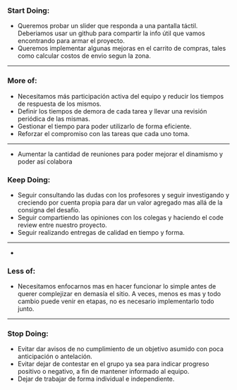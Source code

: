 ### Start Doing:

- Queremos probar un slider que responda a una pantalla táctil. Deberiamos usar un github para compartir la info útil que vamos encontrando para armar el proyecto.
- Queremos implementar algunas mejoras en el carrito de compras, tales como calcular costos de envio segun la zona.

***



### More of:

- Necesitamos más participación activa del equipo y reducir los tiempos de respuesta de los mismos.
- Definir los tiempos de demora de cada tarea y llevar una revisión periódica de las mismas.
- Gestionar el tiempo para poder utilizarlo de forma eficiente.
- Reforzar el compromiso con las tareas que cada uno toma.

***

- Aumentar la cantidad de reuniones para poder mejorar el dinamismo y poder así colabora

### Keep Doing:

- Seguir consultando las dudas con los profesores y seguir investigando y creciendo por cuenta propia para dar un valor agregado mas allá de la consigna del desafío.
- Seguir compartiendo las opiniones con los colegas y haciendo el code review entre nuestro proyecto.
- Seguir realizando entregas de calidad en tiempo y forma.

***
- 
### Less of:

- Necesitamos enfocarnos mas en hacer funcionar lo simple antes de querer complejizar en demasía el sitio. A veces, menos es mas y todo cambio puede venir en etapas, no es necesario implementarlo todo junto.

***

### Stop Doing:

- Evitar dar avisos de no cumplimiento de un objetivo asumido con poca anticipación o antelación.
- Evitar dejar de contestar en el grupo ya sea para indicar progreso positivo o negativo, a fin de mantener informado al equipo.
- Dejar de trabajar de forma individual e independiente.
